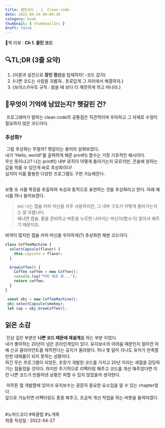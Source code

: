 ```yaml
---
title: 클린코드 - 1. Clean code
date: 2022-04-24 04:04:39
category: book
thumbnail: { thumbnailSrc }
draft: false
---
```


📙책 리뷰 : **Ch 1. 클린 코드**<br>

## 🔍TL;DR (3줄 요약)

1. {이론과 실전으로 **장인 정신**을 탑재하자! -코드 감각}
2. {나쁜 코드는 사람을 괴롭혀.. 프로답게 그 자리에서 해결하자.}
3. {보이스카우트 규칙 : 왔을 때 보다 더 깨끗하게 하고 떠나라.}

## 🤔무엇이 기억에 남았는지? 헷갈린 건?

&nbsp;프로그래머가 말하는 clean code의 공통점은 직관적이며 우아하고 그 자체로 수정이 필요하지 않은 코드이다.<br>

### 추상화?

&nbsp;그럼 추상화는 무얼까? 헷갈리는 용어라 살펴보았다.<br>
내가 'Hello, world!'를 출력하게 해준 printf() 함수는 가장 기초적인 예시이다.<br>
무슨 뜻이냐고? 나는 printf() 내부 로직이 어떻게 돌아가는지 모르지만, 콘솔에 원하는 값을 띄울 수 있던게 바로 추상화이다!<br>
심지어 이를 활용한 다양한 프로그램도 구현 가능해진다.<br><br>

보통 또 사물 특징을 추출하여 속성과 동작으로 표현하는 것을 추상화라고 한다. 아래 예시를 하나 들어보겠다.

> ex) 나는 캡슐 커피 머신을 자주 사용하지만, 그 내부 구조가 어떻게 돌아가는지는 잘 모릅니다.<br>
> 왜냐면 캡슐, 물을 준비하고 버튼을 누르면 나머지는 머신이(함수가) 알아서 해주기 때문이죠.

비약이 많지만 캡슐 커피 머신을 우아하게(?) 추상화한 해본 코드이다.

```javascript
class CoffeeMachine {
  selectCapsule(flavor) {
    this.capsule = flavor;
  }

  brewCoffee() {
    Coffee coffee = new Coffee();
    console.log("커피 제조 중...");
    return coffee;
  }
}

 const obj = new CoffeeMachine();
 obj.selectCapsule(smokey);
 let cup = obj.brewCoffee();
```

## 읽은 소감

&nbsp;인상 깊은 부분은 **나쁜 코드 때문에 재설계**를 하는 부분 이었다.<br>
내가 좋아하는 20년이 넘은 온라인게임이 있다. 유지보수의 어려움 때문인지 얼마전 아예 신규 클라이언트를 제작한다는 공지가 올라왔다. 허나 몇 달이 지나도 유저가 만족할만한 대체품이 되지 못하는 상황이다.<br>
하긴 무슨 프로그램이 되었든, 초창기 개발된 코드를 가지고 20년 이라는 세월을 감당하기는 힘들었을 것이다. 하지만 주기적으로 리팩터링 해주고 코드를 개선 해주었다면 이런 나쁜 코드가 만들어낸 상황은 피할 수 있지 않았을까 생각한다.<br>

&nbsp;아무튼 뭘 개발함에 있어서 유지보수는 굉장히 중요한 요소임을 알 수 있는 chapter였다.<br>
앞으로 가능하면 리팩터링도 종종 해주고, 조금씩 개선 작업을 하는 버릇을 들여야겠다.
<br><br><br> #노마드코더 #북클럽 #노개북<br>
최종 작성일 : 2022-04-27
